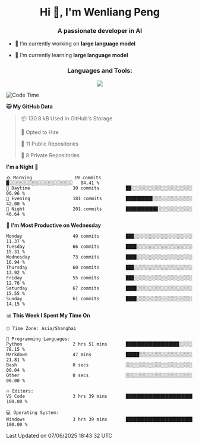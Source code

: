 <h1 align="center">Hi 👋, I'm Wenliang Peng</h1>
<h3 align="center">A passionate developer in AI</h3>

- 🔭 I’m currently working on **large language model**

- 🌱 I’m currently learning **large language model**

<!-- <h3 align="left">Connect with me:</h3> -->
<!-- <p align="left">
</p> -->

<h3 align="center">Languages and Tools:</h3>
<p align="center">
  <a href="https://skillicons.dev">
    <img src="https://skillicons.dev/icons?i=cpp,ros,docker,azure,git,linux,py,pytorch,cmake,githubactions,powershell,md&perline=6" />
  </a>
</p>


<!-- <p><img align="center" src="https://github-readme-stats.vercel.app/api/top-langs?username=bpwl0121&show_icons=true&locale=en&layout=compact" alt="bpwl0121" /></p> -->

<!-- <p><img align="center" src="https://github-readme-streak-stats.herokuapp.com/?user=bpwl0121&" alt="bpwl0121" /></p> -->

<!--START_SECTION:waka-->
![Code Time](http://img.shields.io/badge/Code%20Time-264%20hrs%2020%20mins-blue)

**🐱 My GitHub Data** 

> 📦 130.8 kB Used in GitHub's Storage 
 > 
> 💼 Opted to Hire
 > 
> 📜 11 Public Repositories 
 > 
> 🔑 8 Private Repositories 
 > 
**I'm a Night 🦉** 

```text
🌞 Morning                19 commits          █░░░░░░░░░░░░░░░░░░░░░░░░   04.41 % 
🌆 Daytime                30 commits          ██░░░░░░░░░░░░░░░░░░░░░░░   06.96 % 
🌃 Evening                181 commits         ██████████░░░░░░░░░░░░░░░   42.00 % 
🌙 Night                  201 commits         ████████████░░░░░░░░░░░░░   46.64 % 
```
📅 **I'm Most Productive on Wednesday** 

```text
Monday                   49 commits          ███░░░░░░░░░░░░░░░░░░░░░░   11.37 % 
Tuesday                  66 commits          ████░░░░░░░░░░░░░░░░░░░░░   15.31 % 
Wednesday                73 commits          ████░░░░░░░░░░░░░░░░░░░░░   16.94 % 
Thursday                 60 commits          ███░░░░░░░░░░░░░░░░░░░░░░   13.92 % 
Friday                   55 commits          ███░░░░░░░░░░░░░░░░░░░░░░   12.76 % 
Saturday                 67 commits          ████░░░░░░░░░░░░░░░░░░░░░   15.55 % 
Sunday                   61 commits          ████░░░░░░░░░░░░░░░░░░░░░   14.15 % 
```


📊 **This Week I Spent My Time On** 

```text
🕑︎ Time Zone: Asia/Shanghai

💬 Programming Languages: 
Python                   2 hrs 51 mins       ████████████████████░░░░░   78.15 % 
Markdown                 47 mins             █████░░░░░░░░░░░░░░░░░░░░   21.81 % 
Bash                     0 secs              ░░░░░░░░░░░░░░░░░░░░░░░░░   00.04 % 
Other                    0 secs              ░░░░░░░░░░░░░░░░░░░░░░░░░   00.00 % 

🔥 Editors: 
VS Code                  3 hrs 39 mins       █████████████████████████   100.00 % 

💻 Operating System: 
Windows                  3 hrs 39 mins       █████████████████████████   100.00 % 
```


 Last Updated on 07/06/2025 18:43:32 UTC
<!--END_SECTION:waka-->
